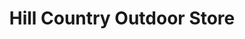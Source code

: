 ---
title: "Hill Country Outdoor Store"
url: /pipe-creek/hill-country-outdoor-store/
shop: Dorfladen
---